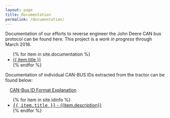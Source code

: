 ```yaml
---
layout: page
title: Documentation
permalink: /documentation/
---
```


Documentation of our efforts to reverse engineer the John Deere CAN bus protocol can be found here.  This project is a *work in progress* through March 2018.

<ul>
{% for item in site.documentation %}
  <li><a href="{{ item.url }}">{{ item.title }}</a></li>
{% endfor %}
</ul>

Documentation of individual CAN-BUS IDs extracted from the tractor can be found below:

<p style="text-indent:1em"><a href="/IdExplanation">CAN-Bus ID Format Explanation</a></p>

<ul>
{% for item in site.idinfo %}
  <li><a href="{{ item.url }}"><span style="font-family:monospace">{{ item.title }}</span> - {{item.description}}</a></li>
{% endfor %}
</ul>

